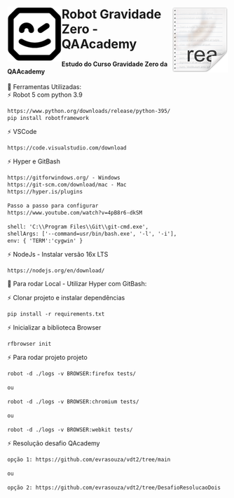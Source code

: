 # <img src="icon.png" align="right" />
# <img src="robotidy_logo_small.png" align="left" />

# Robot Gravidade Zero - QAAcademy
<h4>Estudo do Curso Gravidade Zero da QAAcademy</h4>

🧰 Ferramentas Utilizadas:<br>
   ⚡ Robot 5 com python 3.9 <br>
    
    https://www.python.org/downloads/release/python-395/
    pip install robotframework
    

   ⚡ VSCode<br>
   
    https://code.visualstudio.com/download

   ⚡ Hyper e GitBash<br>

    https://gitforwindows.org/ - Windows
    https://git-scm.com/download/mac - Mac
    https://hyper.is/plugins

    Passo a passo para configurar
    https://www.youtube.com/watch?v=4pB8r6-dkSM
    
    shell: 'C:\\Program Files\\Git\\git-cmd.exe',
    shellArgs: ['--command=usr/bin/bash.exe', '-l', '-i'],
    env: { 'TERM':'cygwin' }

   ⚡ NodeJs - Instalar versão 16x LTS<br>

    https://nodejs.org/en/download/


🧰 Para rodar Local - Utilizar Hyper com GitBash:<br>

   ⚡ Clonar projeto e instalar dependências<br>

    pip install -r requirements.txt

   ⚡ Inicializar a biblioteca Browser<br>

    rfbrowser init

   ⚡ Para rodar projeto projeto<br>

    robot -d ./logs -v BROWSER:firefox tests/

    ou

    robot -d ./logs -v BROWSER:chromium tests/

    ou

    robot -d ./logs -v BROWSER:webkit tests/
    
   ⚡ Resolução desafio QAcademy<br>

    opção 1: https://github.com/evrasouza/vdt2/tree/main

    ou

    opção 2: https://github.com/evrasouza/vdt2/tree/DesafioResolucaoDois
    
    

